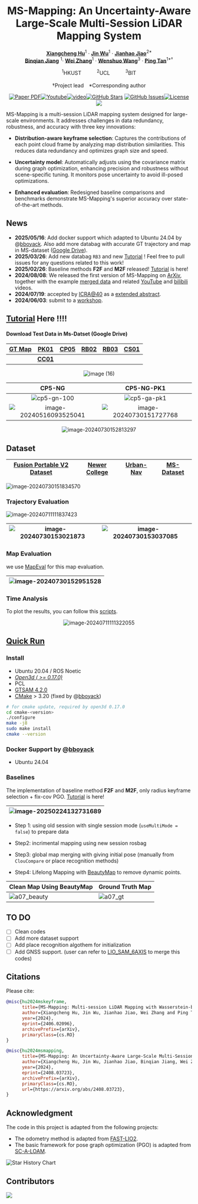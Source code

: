 <div align="center">

<h1>MS-Mapping: An Uncertainty-Aware Large-Scale Multi-Session LiDAR Mapping System</h1>

[**Xiangcheng Hu**](https://github.com/JokerJohn)<sup>1</sup> · [**Jin Wu**](https://zarathustr.github.io/)<sup>1</sup> · [**Jianhao Jiao**](https://gogojjh.github.io/)<sup>2*</sup>
<br>
[**Binqian Jiang**](https://github.com/lewisjiang) <sup>1</sup>· [**Wei Zhang**](https://ece.hkust.edu.hk/eeweiz)<sup>1</sup> · [**Wenshuo Wang**](https://wenshuowang.github.io/)<sup>3</sup> · [**Ping Tan**](https://facultyprofiles.hkust.edu.hk/profiles.php?profile=ping-tan-pingtan#publications)<sup>1*&dagger;</sup>

<sup>1</sup>HKUST&emsp;&emsp;&emsp;<sup>2</sup>UCL&emsp;&emsp;&emsp;<sup>3</sup>BIT  
<br>
&dagger;Project lead&emsp;*Corresponding author

<a href="https://arxiv.org/pdf/2408.03723"><img src='https://img.shields.io/badge/ArXiv-MS Mapping-red' alt='Paper PDF'></a><a href="https://www.youtube.com/watch?v=1z8EOhCmegM"><img alt="Youtube" src="https://img.shields.io/badge/Video-Youtube-red"/></a>[![video](https://img.shields.io/badge/Video-Bilibili-74b9ff?logo=bilibili&logoColor=red)](https://www.bilibili.com/video/BV1RW42197mV/?spm_id_from=333.999.0.0)[![GitHub Stars](https://img.shields.io/github/stars/JokerJohn/MS-Mapping.svg)](https://github.com/JokerJohn/MS-Mapping/stargazers) [![GitHub Issues](https://img.shields.io/github/issues/JokerJohn/MS-Mapping.svg)](https://github.com/JokerJohn/MS-Mapping/issues)[![License](https://img.shields.io/badge/license-MIT-blue.svg)](https://opensource.org/licenses/MIT)<a href="https://github.com/JokerJohn/MS-Mapping/blob/main/"><img src="https://img.shields.io/badge/Linux-FCC624?logo=linux&logoColor=black" /></a>

</div>

MS-Mapping is a multi-session LiDAR mapping system designed for large-scale environments. It addresses challenges in data redundancy, robustness, and accuracy with three key innovations:
- **Distribution-aware keyframe selection**: Captures the contributions of each point cloud frame by analyzing map distribution similarities. This reduces data redundancy and optimizes graph size and speed.

- **Uncertainty model**: Automatically adjusts using the covariance matrix during graph optimization, enhancing precision and robustness without scene-specific tuning. It monitors pose uncertainty to avoid ill-posed optimizations.

- **Enhanced evaluation**: Redesigned baseline comparisons and benchmarks demonstrate MS-Mapping's superior accuracy over state-of-the-art methods.

## News

- **2025/05/16**: Add docker support which adapted to Ubuntu 24.04 by @[bboyack](https://github.com/bboyack). Also add more databag with accurate GT trajectory and map in MS-dataset ([Google Drive](https://drive.google.com/drive/folders/1wT3sjHGHGy8HB-dYqwGN2AGHQMznIPhW?usp=sharing)).
- **2025/03/26**: Add new databag `RB3` and new [Tutorial](tutorial/INSTALL.md) ! Feel free to pull issues for any questions related to this work!
- **2025/02/26**: Baseline methods **F2F** and **M2F** released! [Tutorial](tutorial/INSTALL.md) is here!
- **2024/08/08**: We released the first version of MS-Mapping on [ArXiv](https://arxiv.org/pdf/2408.03723), together with the example [merged data](http://gofile.me/4jm56/4EUwIMPff)  and related [YouTube](https://www.youtube.com/watch?v=1z8EOhCmegM) and [bilibili](https://www.bilibili.com/video/BV1RW42197mV/?spm_id_from=333.337.search-card.all.click) videos. 
- **2024/07/19**: accepted by [ICRA@40](https://icra40.ieee.org/) as a [extended abstract](https://arxiv.org/pdf/2406.02096).
- **2024/06/03**: submit to a [workshop](https://arxiv.org/html/2406.02096v1).

## [Tutorial](tutorial/INSTALL.md) Here !!!!

#### Download Test Data in Ms-Datset (Google Drive)

| [GT Map](https://drive.google.com/file/d/1UzItYI538MtaruZxXWqExKeWL_ibBJVk/view?usp=sharing) | [PK01](https://drive.google.com/drive/folders/1oqAmXirR-ZZdkrxPJiXAwqywh5SnBsOX?usp=sharing) | [CP05](https://drive.google.com/drive/folders/11tenufARYbZRbaY6zf0MKDb1WY7-6rsx?usp=sharing) | [RB02](https://drive.google.com/drive/folders/1CWnCDCPqy3NV-D_roG_ncKdYSoc4WV0d?usp=sharing) | [RB03](https://drive.google.com/drive/folders/1L4S91SRiDlXiEmeLqllJTJWA6D-Az9xi?usp=sharing) | [CS01](https://drive.google.com/drive/folders/1EijZ2aNSPkXopTdfOTvOkcMqDF502h45?usp=sharing) |
| ------------------------------------------------------------ | ------------------------------------------------------------ | ------------------------------------------------------------ | ------------------------------------------------------------ | ------------------------------------------------------------ | ------------------------------------------------------------ |
|                                                              | [**CC01**](https://drive.google.com/drive/folders/1uGmKFI-PvrehH67nw6tZ5RpMRfnUpqxe?usp=sharing) |                                                              |                                                              |                                                              |                                                              |

<div align="center">

![image (16)](./README/image%20(16).png)

|                            CP5-NG                            |                          CP5-NG-PK1                          |
| :----------------------------------------------------------: | :----------------------------------------------------------: |
|            ![cp5-gn-100](./README/cp5-gn-100.gif)            |    ![cp5-ga-pk1](./README/cp5-ga-pk1-1723097472019-4.gif)    |
| ![image-20240516093525041](./README/image-20240516093525041.png) | ![image-20240730151727768](./README/image-20240730151727768.png) |

![image-20240730152813297](./README/image-20240730152813297.png)
</div>

## Dataset

| [Fusion Portable V2 Dataset](https://fusionportable.github.io/dataset/fusionportable_v2/) | [Newer College](https://ori-drs.github.io/newer-college-dataset/) | [Urban-Nav](https://github.com/IPNL-POLYU/UrbanNavDataset) | [MS-Dataset](https://github.com/JokerJohn/MS-Dataset) |
| ------------------------------------------------------------ | ------------------------------------------------------------ | ---------------------------------------------------------- | ----------------------------------------------------- |


![image-20240730151834570](./README/image-20240730151834570.png)


### Trajectory Evaluation

![image-20240711111837423](./README/image-20240711111837423.png)

| ![image-20240730153021873](./README/image-20240730153021873.png) | ![image-20240730153037085](./README/image-20240730153037085.png) |
| ------------------------------------------------------------ | ------------------------------------------------------------ |

### Map Evaluation

we use [MapEval](https://github.com/JokerJohn/Cloud_Map_Evaluation) for this map evaluation.

<div align="center">

| ![image-20240730152951528](./README/image-20240730152951528.png) |
| ------------------------------------------------------------ |

</div>

### Time Analysis

To plot the results, you can follow this [scripts](https://github.com/JokerJohn/SLAMTools/blob/main/Run_Time_analysis/time_analysis.py).

<div align="center">

![image-20240711111322055](./README/image-20240711111322055.png)
</div>

## [Quick Run](tutorial/INSTALL.md)

### Install

- Ubuntu 20.04 / ROS Noetic
- *[Open3d ( >= 0.17.0)](https://github.com/isl-org/Open3D)*
- PCL
- [GTSAM 4.2.0](https://github.com/borglab/gtsam/tree/4.2.0)
- [CMake](https://cmake.org/download) > 3.20 (fixed by @[bboyack](https://github.com/bboyack))

```bash
# for cmake update, required by open3d 0.17.0
cd cmake-<version>
./configure
make -j8
sudo make install
cmake --version
```

### Docker Support  by @[bboyack](https://github.com/bboyack)
- Ubuntu 24.04

### Baselines

The implementation of baseline method **F2F** and **M2F**, only radius keyframe selection + fix-cov PGO. [Tutorial](tutorial/INSTALL.md) is here!

| ![image-20250224132731689](./README/image-20250224132731689.png) |
| ------------------------------------------------------------ |

- Step 1: using old session with single session mode (`useMultiMode = false`) to prepare data

- Step2: incrimental mapping using new session rosbag

- Step3: global map merging with giving initial pose (manually from `ClouCompare` or  place recognition methods)

- Step4: Lifelong Mapping with [BeautyMap](https://github.com/MKJia/BeautyMap) to remove dynamic points.

| Clean Map Using BeautyMap              | Ground Truth Map                                |
| -------------------------------------- | ----------------------------------------------- |
| ![a07_beauty](./README/a07_beauty.png) | ![a07_gt](./README/a07_gt-1740560022922-11.png) |

## TO DO

- [ ] Clean codes
- [ ] Add more dataset support
- [ ] Add place recognition algothem for initialization
- [ ] Add GNSS support. (user can refer to [LIO_SAM_6AXIS](https://github.com/JokerJohn/LIO_SAM_6AXIS) to merge this codes)

## Citations

Please cite:
```bibtex
@misc{hu2024mskeyframe,
      title={MS-Mapping: Multi-session LiDAR Mapping with Wasserstein-based Keyframe Selection}, 
      author={Xiangcheng Hu, Jin Wu, Jianhao Jiao, Wei Zhang and Ping Tan},
      year={2024},
      eprint={2406.02096},
      archivePrefix={arXiv},
      primaryClass={cs.RO}
}

@misc{hu2024msmapping,
      title={MS-Mapping: An Uncertainty-Aware Large-Scale Multi-Session LiDAR Mapping System}, 
      author={Xiangcheng Hu, Jin Wu, Jianhao Jiao, Binqian Jiang, Wei Zhang, Wenshuo Wang and Ping Tan},
      year={2024},
      eprint={2408.03723},
      archivePrefix={arXiv},
      primaryClass={cs.RO},
      url={https://arxiv.org/abs/2408.03723}, 
}
```

## Acknowledgment

The code in this project is adapted from the following projects:

- The odometry  method is adapted from [FAST-LIO2](https://github.com/hku-mars/FAST_LIO).
- The basic framework for pose graph optimization (PGO) is adapted from [SC-A-LOAM](https://github.com/gisbi-kim/SC-A-LOAM).

![Star History Chart](https://api.star-history.com/svg?repos=JokerJohn/MS-Mapping&type=Date)

## Contributors

<a href="https://github.com/JokerJohn/MS-Mapping/graphs/contributors">
  <img src="https://contrib.rocks/image?repo=JokerJohn/MS-Mapping" />
</a>

